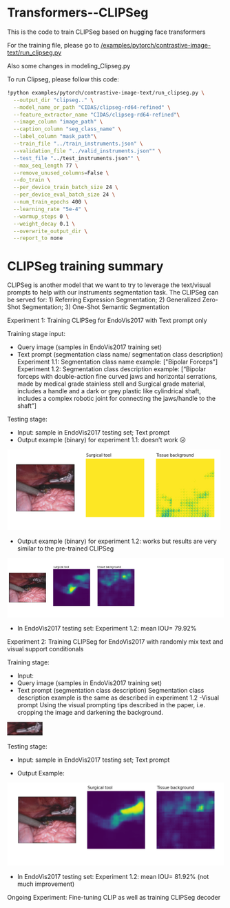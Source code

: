 # Transformers--CLIPSeg
This is the code to train CLIPSeg based on hugging face transformers

For the training file, please go to [/examples/pytorch/contrastive-image-text/run_clipseg.py](https://github.com/weimengmeng1999/Transformers--CLIPSeg/blob/main/examples/pytorch/contrastive-image-text/run_clipseg.py)

Also some changes in modeling_Clipseg.py

To run Clipseg, please follow this code:

```bash
!python examples/pytorch/contrastive-image-text/run_clipseg.py \
  --output_dir "clipseg.." \
  --model_name_or_path "CIDAS/clipseg-rd64-refined" \
  --feature_extractor_name "CIDAS/clipseg-rd64-refined"\
  --image_column "image_path" \
  --caption_column "seg_class_name" \
  --label_column "mask_path"\
  --train_file "../train_instruments.json" \
  --validation_file "../valid_instruments.json"" \
  --test_file "../test_instruments.json"" \
  --max_seq_length 77 \
  --remove_unused_columns=False \
  --do_train \
  --per_device_train_batch_size 24 \
  --per_device_eval_batch_size 24 \
  --num_train_epochs 400 \
  --learning_rate "5e-4" \
  --warmup_steps 0 \
  --weight_decay 0.1 \
  --overwrite_output_dir \
  --report_to none
```

# CLIPSeg training summary

CLIPSeg is another model that we want to try to leverage the text/visual prompts to help with our instruments segmentation task. The CLIPSeg can be served for: 1) Referring Expression Segmentation; 2) Generalized Zero-Shot Segmentation; 3) One-Shot Semantic Segmentation

Experiment 1: Training CLIPSeg for EndoVis2017 with Text prompt only

Training stage input: 
- Query image (samples in EndoVis2017 training set)
- Text prompt (segmentation class name/ segmentation class description)
Experiment 1.1: Segmentation class name example: ["Bipolar Forceps"]
Experiment 1.2: Segmentation class description example: 
[“Bipolar forceps with double-action fine curved jaws and horizontal serrations, made by medical grade stainless stell and Surgical grade material, includes a handle and a dark or grey plastic like cylindrical shaft, includes a complex robotic joint for connecting the jaws/handle to the shaft”]

Testing stage:

- Input: sample in EndoVis2017 testing set; Text prompt
- Output example (binary) for experiment 1.1: doesn’t work ☹ 


![](https://github.com/weimengmeng1999/Transformers--CLIPSeg/blob/main/exp1.1.png)


 
- Output example (binary) for experiment 1.2: works but results are very similar to the pre-trained CLIPSeg



![](https://github.com/weimengmeng1999/Transformers--CLIPSeg/blob/main/exp1.2.png)


 
-	In EndoVis2017 testing set: Experiment 1.2: mean IOU= 79.92%


Experiment 2: Training CLIPSeg for EndoVis2017 with randomly mix text and visual support conditionals

Training stage: 

- Input: 
- Query image (samples in EndoVis2017 training set)
- Text prompt (segmentation class description)
Segmentation class description example is the same as described in experiment 1.2 
-Visual prompt 
Using the visual prompting tips described in the paper, i.e. cropping the image and darkening the background.

![](https://github.com/weimengmeng1999/Transformers--CLIPSeg/blob/main/vp.png)

Testing stage:

- Input: sample in EndoVis2017 testing set; Text prompt

- Output Example:


![](https://github.com/weimengmeng1999/Transformers--CLIPSeg/blob/main/exp2.png)


 
-	In EndoVis2017 testing set: Experiment 1.2: mean IOU= 81.92% (not much improvement)


	
Ongoing Experiment: Fine-tuning CLIP as well as training CLIPSeg decoder
